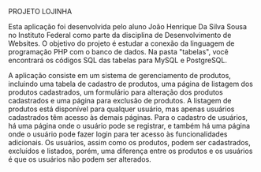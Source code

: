 PROJETO LOJINHA

Esta aplicação foi desenvolvida pelo aluno João Henrique Da Silva Sousa no Instituto Federal como parte da disciplina de Desenvolvimento de Websites.
O objetivo do projeto é estudar a conexão da linguagem de programação PHP com o banco de dados. Na pasta "tabelas", 
você encontrará os códigos SQL das tabelas para MySQL e PostgreSQL.

A aplicação consiste em um sistema de gerenciamento de produtos, incluindo uma tabela de cadastro de produtos, uma página de
listagem dos produtos cadastrados, um formulário para alteração dos produtos cadastrados e uma página para exclusão de produtos.
A listagem de produtos está disponível para qualquer usuário, mas apenas usuários cadastrados têm acesso às demais páginas. Para o
cadastro de usuários, há uma página onde o usuário pode se registrar, e também há uma página onde o usuário pode fazer login 
para ter acesso às funcionalidades adicionais. Os usuários, assim como os produtos, podem ser cadastrados, excluídos e listados,
porém, uma diferença entre os produtos e os usuários é que os usuários não podem ser alterados.

